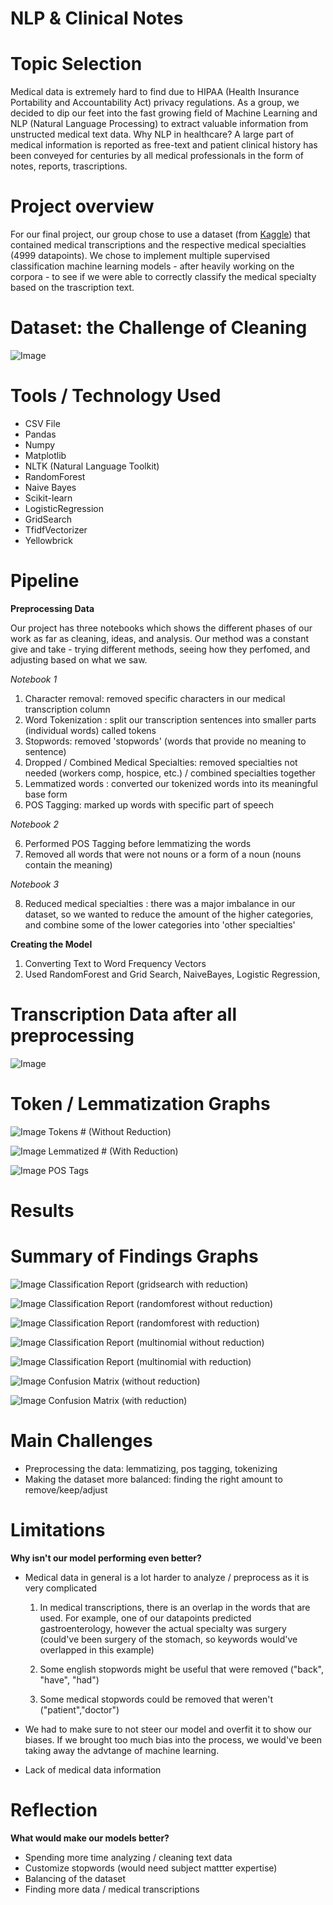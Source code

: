 # NLP & Clinical Notes


# Topic Selection

Medical data is extremely hard to find due to HIPAA (Health Insurance Portability and Accountability Act) privacy regulations. As a group, we decided to dip our feet into the fast growing field of Machine Learning and NLP (Natural Language Processing) to extract valuable information from unstructed medical text data. 
Why NLP in healthcare? 
A large part of medical information is reported as free-text and patient clinical history has been conveyed for centuries by all medical professionals in the form of notes, reports, trascriptions. 

# Project overview

For our final project, our group chose to use a dataset (from [Kaggle](https://www.kaggle.com/tboyle10/medicaltranscriptions?select=mtsamples.csv)) that contained medical transcriptions and the respective medical specialties (4999 datapoints). We chose to implement multiple supervised classification machine learning models - after heavily working on the corpora - to see if we were able to correctly classify the medical specialty based on the trascription text. 

# Dataset: the Challenge of Cleaning

![Image](https://github.com/AliceSartori/Medical_Specialist_Machine_Learning/blob/main/plots/original_dataset.png)


# Tools / Technology Used

* CSV File                              
* Pandas                                
* Numpy                                 
* Matplotlib                            
* NLTK (Natural Language Toolkit)
* RandomForest
* Naive Bayes
* Scikit-learn
* LogisticRegression
* GridSearch
* TfidfVectorizer
* Yellowbrick

# Pipeline

**Preprocessing Data**

Our project has three notebooks which shows the different phases of our work as far as cleaning, ideas, and analysis. 
Our method was a constant give and take - trying different methods, seeing how they perfomed, and adjusting based on what we saw.

*Notebook 1*

1. Character removal: removed specific characters in our medical transcription column 
2. Word Tokenization : split our transcription sentences into smaller parts (individual words) called tokens
3. Stopwords: removed 'stopwords' (words that provide no meaning to sentence)
3. Dropped / Combined Medical Specialties: removed specialties not needed (workers comp, hospice, etc.) / combined specialties together
4. Lemmatized words : converted our tokenized words into its meaningful base form
5. POS Tagging: marked up words with specific part of speech


*Notebook 2*

6. Performed POS Tagging before lemmatizing the words
7. Removed all words that were not nouns or a form of a noun (nouns contain the meaning)


*Notebook 3*

8. Reduced medical specialties : there was a major imbalance in our dataset, so we wanted to reduce the amount of the higher categories, and combine some of the lower categories into 'other specialties'

**Creating the Model**

1. Converting Text to Word Frequency Vectors
2. Used RandomForest and Grid Search, NaiveBayes, Logistic Regression, 


# Transcription Data after all preprocessing


![Image](https://github.com/AliceSartori/Medical_Specialist_Machine_Learning/blob/main/plots/preprocessed_dataset.png)


# Token / Lemmatization Graphs

![Image](https://github.com/AliceSartori/Medical_Specialist_Machine_Learning/blob/main/plots/Corpus_view_with_tokens_number_WITHOUTREDUCTION.png)
                    Tokens # (Without Reduction)

![Image](https://github.com/AliceSartori/Medical_Specialist_Machine_Learning/blob/main/plots/Corpus_view_with_Lemmas_after_first_reduction.png)
                    Lemmatized # (With Reduction)

![Image](https://github.com/AliceSartori/Medical_Specialist_Machine_Learning/blob/main/plots/tokens_plot_total_corpus.png)
                                POS Tags



# Results



# Summary of Findings Graphs

![Image](https://github.com/AliceSartori/Medical_Specialist_Machine_Learning/blob/main/plots/classification_report_GRIDSEARCH_WITHREDUCTION.png)
                    Classification Report (gridsearch with reduction)

![Image](https://github.com/AliceSartori/Medical_Specialist_Machine_Learning/blob/main/plots/classification_report_RANDOMFOREST_FIRST_ANALYSIS.png)
                    Classification Report (randomforest without reduction)

![Image](https://github.com/AliceSartori/Medical_Specialist_Machine_Learning/blob/main/plots/classification_report_RANDOMFOREST_WITHREDUCTION.png)
                    Classification Report (randomforest with reduction)

![Image](https://github.com/AliceSartori/Medical_Specialist_Machine_Learning/blob/main/plots/classification_report_multinomial_FIRSTANALYSIS.png)
                    Classification Report (multinomial without reduction)

![Image](https://github.com/AliceSartori/Medical_Specialist_Machine_Learning/blob/main/plots/classification_report_multinomial_WITHREDUCTION.png)
                    Classification Report (multinomial with reduction)

![Image](https://github.com/AliceSartori/Medical_Specialist_Machine_Learning/blob/main/plots/confusion_matrix_without_reduction.png)
                    Confusion Matrix (without reduction)


![Image](https://github.com/AliceSartori/Medical_Specialist_Machine_Learning/blob/main/plots/confusion_matrix_with_reduction.png)
                    Confusion Matrix (with reduction)


# Main Challenges

* Preprocessing the data: lemmatizing, pos tagging, tokenizing
* Making the dataset more balanced: finding the right amount to remove/keep/adjust


# Limitations 

**Why isn't our model performing even better?**

* Medical data in general is a lot harder to analyze / preprocess as it is very complicated
    
    1. In medical transcriptions, there is an overlap in the words that are used.  For example, one of our datapoints predicted gastroenterology, however the actual specialty was surgery (could've been surgery of the stomach, so keywords would've overlapped in this example) 

    2. Some english stopwords might be useful that were removed ("back", "have", "had")

    3. Some medical stopwords could be removed that weren't ("patient","doctor")

* We had to make sure to not steer our model and overfit it to show our biases.  If we brought too much bias into the process, we would've been taking away the advtange of machine learning.

* Lack of medical data information


# Reflection

**What would make our models better?**

* Spending more time analyzing / cleaning text data
* Customize stopwords (would need subject mattter expertise)
* Balancing of the dataset
* Finding more data / medical transcriptions


